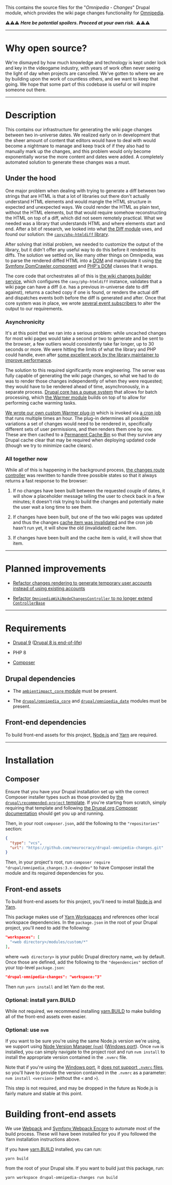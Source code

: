This contains the source files for the "*Omnipedia - Changes*" Drupal module,
which provides the wiki page changes functionality for
[Omnipedia](https://omnipedia.app/).

⚠️⚠️⚠️ ***Here be potential spoilers. Proceed at your own risk.*** ⚠️⚠️⚠️

----

# Why open source?

We're dismayed by how much knowledge and technology is kept under lock and key
in the videogame industry, with years of work often never seeing the light of
day when projects are cancelled. We've gotten to where we are by building upon
the work of countless others, and we want to keep that going. We hope that some
part of this codebase is useful or will inspire someone out there.

----

# Description

This contains our infrastructure for generating the wiki page changes between
two in-universe dates. We realized early on in development that the sheer amount
of content that editors would have to deal with would become a nightmare to
manage and keep track of if they also had to manually mark up the changes, and
this problem would only become exponentially worse the more content and dates
were added. A completely automated solution to generate these changes was a
must.

## Under the hood

One major problem when dealing with trying to generate a diff between two
strings that are HTML is that a lot of libraries out there don't actually
understand HTML elements and would mangle the HTML structure in expected and
unexpected ways. We could render the HTML as plain text, without the HTML
elements, but that would require somehow reconstructing the HTML on top of a
diff, which did not seem remotely practical. What we needed was a library that
understands HTML and where elements start and end. After a bit of research, we
looked into what [the Diff module](https://www.drupal.org/project/diff) uses,
and found our solution: the [`caxy/php-htmldiff`
library](https://github.com/caxy/php-htmldiff).

After solving that initial problem, we needed to customize the output of the
library, but it didn't offer any useful way to do this before it rendered its
diffs. The solution we settled on, like many other things on Omnipedia, was to
parse the rendered diffed HTML into a
[DOM](https://developer.mozilla.org/en-US/docs/Web/API/Document_Object_Model)
and manipulate it using [the Symfony DomCrawler
component](https://symfony.com/doc/current/components/dom_crawler.html) and
[PHP's DOM](https://www.php.net/manual/en/book.dom.php) classes that it wraps.

The core code that orchestrates all of this is [the wiki changes builder
service](/src/Service/WikiNodeChangesBuilder.php), which configures the
`caxy/php-htmldiff` instance, validates that a wiki page can have a diff (i.e.
has a previous in-universe date to diff against), returns a cached copy if one
is found, or renders the actual diff and dispatches events both before the diff
is generated and after. Once that core system was in place, we wrote [several
event subscribers](/src/EventSubscriber/Omnipedia/Changes) to alter the output
to our requirements.

### Asynchronicity

It's at this point that we ran into a serious problem: while uncached changes
for most wiki pages would take a second or two to generate and be sent to the
browser, a few outliers would consistently take far longer, up to 30 seconds or
more. We were hitting the limits of what the library and PHP could handle, even
after [some excellent work by the library maintainer to improve
performance](https://github.com/caxy/php-htmldiff/issues/101).

The solution to this required significantly more engineering. The server was
fully capable of generating the wiki page changes, so what we had to do was to
render those changes independently of when they were requested; they would have
to be rendered ahead of time, asynchronously, in a separate process. [Drupal
core has a queue
system](https://api.drupal.org/api/drupal/core!core.api.php/group/queue) that
allows for batch processing, which [the Warmer
module](https://www.drupal.org/project/warmer) builds on top of to allow for
performing cache warming tasks.

[We wrote our own custom Warmer
plug-in](/src/Plugin/warmer/WikiNodeChangesWarmer.php) which is invoked via [a
cron job](https://en.wikipedia.org/wiki/Cron) that runs multiple times an hour.
The plug-in determines all possible variations a set of changes would need to be
rendered in, specifically different sets of user permissions, and then renders
them one by one. These are then cached to a [Permanent Cache
Bin](https://www.drupal.org/project/pcb) so that they survive any Drupal cache
clear that may be required when deploying updated code (though we try to
minimize cache clears).

### All together now

While all of this is happening in the background process, [the changes route
controller](/src/Controller/OmnipediaWikiNodeChangesController.php) was
rewritten to handle three possible states so that it always returns a fast
response to the browser:

1. If no changes have been built between the requested couple of dates, it will show a placeholder message telling the user to check back in a few minutes; it doesn't risk trying to build the changes and potentially make the user wait a long time to see them.

2. If changes have been built, but one of the two wiki pages was updated and thus the changes [cache item was invalidated](https://api.drupal.org/api/drupal/core!core.api.php/group/cache#delete) and the cron job hasn't run yet, it will show the old (invalidated) cache item.

3. If changes have been built and the cache item is valid, it will show that item.

----

# Planned improvements

* [Refactor changes rendering to generate temporary user accounts instead of using existing accounts](https://github.com/neurocracy/drupal-omnipedia-changes/issues/1)

* [Refactor `OmnipediaWikiNodeChangesController` to no longer extend `ControllerBase`](https://github.com/neurocracy/drupal-omnipedia-changes/issues/2)

----

# Requirements

* [Drupal 9](https://www.drupal.org/download) ([Drupal 8 is end-of-life](https://www.drupal.org/psa-2021-11-30))

* PHP 8

* [Composer](https://getcomposer.org/)

## Drupal dependencies

* The [```ambientimpact_core``` module](https://github.com/Ambient-Impact/drupal-modules) must be present.

* The [`drupal/omnipedia_core`](https://github.com/neurocracy/drupal-omnipedia-core) and [`drupal/omnipedia_date`](https://github.com/neurocracy/drupal-omnipedia-date) modules must be present.

## Front-end dependencies

To build front-end assets for this project, [Node.js](https://nodejs.org/) and
[Yarn](https://yarnpkg.com/) are required.

----

# Installation

## Composer

Ensure that you have your Drupal installation set up with the correct Composer
installer types such as those provided by [the ```drupal\recommended-project```
template](https://www.drupal.org/docs/develop/using-composer/starting-a-site-using-drupal-composer-project-templates#s-drupalrecommended-project).
If you're starting from scratch, simply requiring that template and following
[the Drupal.org Composer
documentation](https://www.drupal.org/docs/develop/using-composer/starting-a-site-using-drupal-composer-project-templates)
should get you up and running.

Then, in your root ```composer.json```, add the following to the
```"repositories"``` section:

```json
{
  "type": "vcs",
  "url": "https://github.com/neurocracy/drupal-omnipedia-changes.git"
}
```

Then, in your project's root, run ```composer require
"drupal/omnipedia_changes:3.x-dev@dev"``` to have Composer install the module
and its required dependencies for you.

## Front-end assets

To build front-end assets for this project, you'll need to install
[Node.js](https://nodejs.org/) and [Yarn](https://yarnpkg.com/).

This package makes use of [Yarn
Workspaces](https://yarnpkg.com/features/workspaces) and references other local
workspace dependencies. In the `package.json` in the root of your Drupal
project, you'll need to add the following:

```json
"workspaces": [
  "<web directory>/modules/custom/*"
],
```

where `<web directory>` is your public Drupal directory name, `web` by default.
Once those are defined, add the following to the `"dependencies"` section of
your top-level `package.json`:

```json
"drupal-omnipedia-changes": "workspace:^3"
```

Then run `yarn install` and let Yarn do the rest.

### Optional: install yarn.BUILD

While not required, we recommend installing [yarn.BUILD](https://yarn.build/) to
make building all of the front-end assets even easier.

### Optional: use ```nvm```

If you want to be sure you're using the same Node.js version we're using, we
support using [Node Version Manager (```nvm```)](https://github.com/nvm-sh/nvm)
([Windows port](https://github.com/coreybutler/nvm-windows)). Once ```nvm``` is
installed, you can simply navigate to the project root and run ```nvm install```
to install the appropriate version contained in the ```.nvmrc``` file.

Note that if you're using the [Windows
port](https://github.com/coreybutler/nvm-windows), it [does not support
```.nvmrc```
files](https://github.com/coreybutler/nvm-windows/wiki/Common-Issues#why-isnt-nvmrc-supported-why-arent-some-nvm-for-macoslinux-features-supported),
so you'll have to provide the version contained in the ```.nvmrc``` as a
parameter: ```nvm install <version>``` (without the ```<``` and ```>```).

This step is not required, and may be dropped in the future as Node.js is fairly
mature and stable at this point.

# Building front-end assets

We use [Webpack](https://webpack.js.org/) and [Symfony Webpack
Encore](https://symfony.com/doc/current/frontend.html) to automate most of the
build process. These will have been installed for you if you followed the Yarn
installation instructions above.

If you have [yarn.BUILD](https://yarn.build/) installed, you can run:

```
yarn build
```

from the root of your Drupal site. If you want to build just this package, run:

```
yarn workspace drupal-omnipedia-changes run build
```
